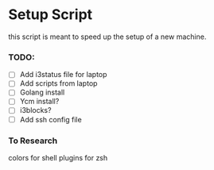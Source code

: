 # Setup Script
this script is meant to speed up the setup of a new machine.

### TODO:
 - [ ] Add i3status file for laptop
 - [ ] Add scripts from laptop
 - [ ] Golang install
 - [ ] Ycm install?
 - [ ] i3blocks?
 - [ ] Add ssh config file

### To Research
colors for shell
plugins for zsh
